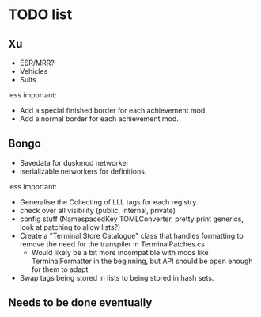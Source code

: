# TODO list

## Xu

- ESR/MRR?
- Vehicles
- Suits

less important:

- Add a special finished border for each achievement mod.
- Add a normal border for each achievement mod.

## Bongo

- Savedata for duskmod networker
- iserializable networkers for definitions.

less important:

- Generalise the Collecting of LLL tags for each registry.
- check over all visibility (public, internal, private)
- config stuff (NamespacedKey TOMLConverter, pretty print generics, look at patching to allow lists?)
- Create a "Terminal Store Catalogue" class that handles formatting to remove the need for the transpiler in TerminalPatches.cs
  - Would likely be a bit more incompatible with mods like TerminalFormatter in the beginning, but API should be open enough for them to adapt
- Swap tags being stored in lists to being stored in hash sets.

## Needs to be done eventually
